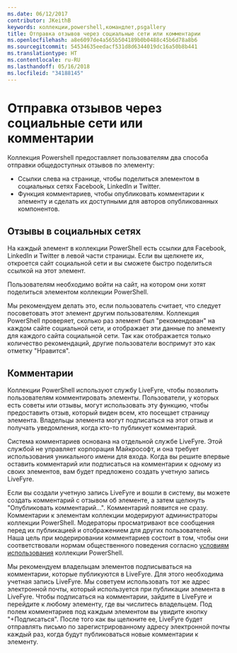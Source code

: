 ```yaml
---
ms.date: 06/12/2017
contributor: JKeithB
keywords: коллекции,powershell,командлет,psgallery
title: Отправка отзывов через социальные сети или комментарии
ms.openlocfilehash: a8e6097de4a565b504189b0b0488c45b6d78a8b6
ms.sourcegitcommit: 54534635eedacf531d8d6344019dc16a50b8b441
ms.translationtype: HT
ms.contentlocale: ru-RU
ms.lasthandoff: 05/16/2018
ms.locfileid: "34188145"
---
```

# <a name="providing-feedback-via-social-media-or-comments"></a>Отправка отзывов через социальные сети или комментарии

Коллекция Powershell предоставляет пользователям два способа отправки общедоступных отзывов по элементу:

- Ссылки слева на странице, чтобы поделиться элементом в социальных сетях Facebook, LinkedIn и Twitter.
- Функция комментариев, чтобы опубликовать комментарии к элементу и сделать их доступными для авторов опубликованных компонентов.

## <a name="social-media-feedback"></a>Отзывы в социальных сетях

На каждый элемент в коллекции PowerShell есть ссылки для Facebook, LinkedIn и Twitter в левой части страницы.
Если вы щелкнете их, откроется сайт социальной сети и вы сможете быстро поделиться ссылкой на этот элемент.

Пользователям необходимо войти на сайт, на котором они хотят поделиться элементом коллекции PowerShell.

Мы рекомендуем делать это, если пользователь считает, что следует посоветовать этот элемент другим пользователям.
Коллекция PowerShell проверяет, сколько раз элемент был "рекомендован" на каждом сайте социальной сети, и отображает эти данные по элементу для каждого сайта социальной сети.
Так как отображается только количество рекомендаций, другие пользователи воспримут это как отметку "Нравится".


## <a name="comments"></a>Комментарии

Коллекции PowerShell используют службу LiveFyre, чтобы позволить пользователям комментировать элементы.
Пользователи, у которых есть советы или отзывы, могут использовать эту функцию, чтобы предоставить отзыв, который виден всем, кто посещает страницу элемента.
Владельцы элемента могут подписаться на этот отзыв и получать уведомления, когда кто-то публикует комментарий.

Система комментариев основана на отдельной службе LiveFyre. Этой службой не управляет корпорация Майкрософт, и она требует использования уникального имени для входа.
Когда вы решите впервые оставить комментарий или подписаться на комментарии к одному из своих элементов, вам будет предложено создать учетную запись LiveFyre.

Если вы создали учетную запись LiveFyre и вошли в систему, вы можете создать комментарий с отзывом об элементе, а затем щелкнуть "Опубликовать комментарий...". Комментарий появится не сразу.
Комментарии к элементам коллекции модерируют администраторы коллекции PowerShell. Модераторы просматривают все сообщения перед их публикацией и отображением для других пользователей.
Наша цель при модерировании комментариев состоит в том, чтобы они соответствовали нормам общественного поведения согласно [условиям использования](https://www.powershellgallery.com/policies/Terms) коллекции PowerShell.

Мы рекомендуем владельцам элементов подписываться на комментарии, которые публикуются в LiveFyre.
Для этого необходима учетная запись LiveFyre. Мы советуем использовать тот же адрес электронной почты, который используется при публикации элемента в LiveFyre.
Чтобы подписаться на комментарии, зайдите в LiveFyre и перейдите к любому элементу, где вы числитесь владельцем.
Под полем комментариев под каждым элементом вы увидите кнопку "+Подписаться".
После того как вы щелкните ее, LiveFyre будет отправлять письмо по зарегистрированному адресу электронной почты каждый раз, когда будут публиковаться новые комментарии к элементу.